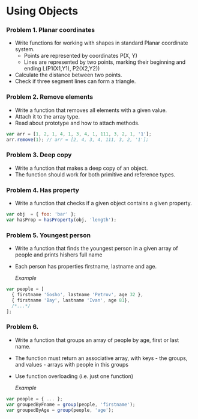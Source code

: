 # Using Objects

### Problem 1. Planar coordinates

* Write functions for working with shapes in standard Planar coordinate system.
	* Points are represented by coordinates P(X, Y)
	* Lines are represented by two points, marking their beginning and ending L(P1(X1,Y1), P2(X2,Y2))
* Calculate the distance between two points.
* Check if three segment lines can form a triangle.

### Problem 2. Remove elements

* Write a function that removes all elements with a given value.
* Attach it to the array type.
* Read about prototype and how to attach methods.

```javascript
var arr = [1, 2, 1, 4, 1, 3, 4, 1, 111, 3, 2, 1, '1'];
arr.remove(1); // arr = [2, 4, 3, 4, 111, 3, 2, '1'];
```

### Problem 3. Deep copy

* Write a function that makes a deep copy of an object.
* The function should work for both primitive and reference types.

### Problem 4. Has property

* Write a function that checks if a given object contains a given property.

```javascript
var obj  = { foo: 'bar' };
var hasProp = hasProperty(obj, 'length');
```

### Problem 5. Youngest person

* Write a function that finds the youngest person in a given array of people and prints hishers full name
* Each person has properties firstname, lastname and age.

	_Example_

```javascript
var people = [
  { firstname 'Gosho', lastname 'Petrov', age 32 },
  { firstname 'Bay', lastname 'Ivan', age 81},
  /*...*/
];
```

### Problem 6.

* Write a function that groups an array of people by age, first or last name.
* The function must return an associative array, with keys - the groups, and values - arrays with people in this groups
* Use function overloading (i.e. just one function)

	_Example_

```javascript
var people = { ... };
var groupedByFname = group(people, 'firstname');
var groupedByAge = group(people, 'age');
```

